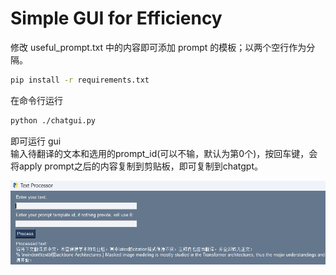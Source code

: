 # Simple GUI for Efficiency

修改 useful_prompt.txt 中的内容即可添加 prompt 的模板；以两个空行作为分隔。

```bash
pip install -r requirements.txt
```
在命令行运行
```bash
python ./chatgui.py
```
即可运行 gui  
输入待翻译的文本和选用的prompt_id(可以不输，默认为第0个)，按回车键，会将apply prompt之后的内容复制到剪贴板，即可复制到chatgpt。

![](./demo.png)
